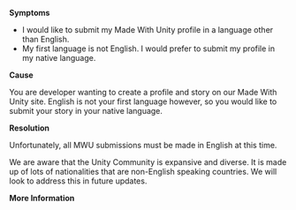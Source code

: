 

**Symptoms**


- I would like to submit my Made With Unity profile in a language other than English.
- My first language is not English. I would prefer to submit my profile in my native language.



**Cause**



You are developer wanting to create a profile and story on our Made With Unity site. English is not your first language however, so you would like to submit your story in your native language.



**Resolution**



Unfortunately, all MWU submissions must be made in English at this time.



We are aware that the Unity Community is expansive and diverse. It is made up of lots of nationalities that are non-English speaking countries. We will look to address this in future updates.



**More Information**






